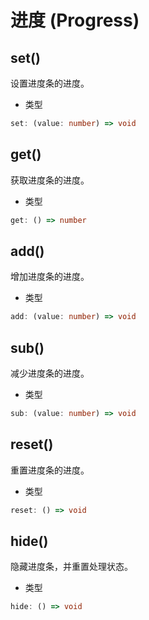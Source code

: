 # 进度 (Progress)

## set()
设置进度条的进度。
- 类型
```ts
set: (value: number) => void
```

## get()
获取进度条的进度。
- 类型
```ts
get: () => number
```

## add()
增加进度条的进度。
- 类型
```ts
add: (value: number) => void
```

## sub()
减少进度条的进度。
- 类型
```ts
sub: (value: number) => void
```

## reset()
重置进度条的进度。
- 类型
```ts
reset: () => void
```

## hide()
隐藏进度条，并重置处理状态。
- 类型
```ts
hide: () => void
```
